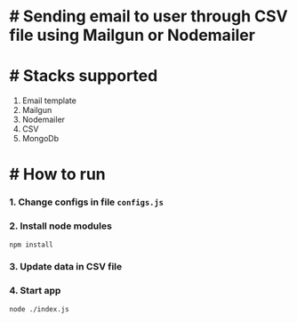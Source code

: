 # # Sending email to user through CSV file using Mailgun or Nodemailer

# # Stacks supported
1. Email template
2. Mailgun
3. Nodemailer
4. CSV
5. MongoDb

# # How to run
### 1. Change configs in file `configs.js`

### 2. Install node modules

`npm install`

### 3. Update data in CSV file 

### 4. Start app

`node ./index.js`